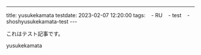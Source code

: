 ---
title: yusukekamata 
testdate: 2023-02-07 12:20:00
tags:   
    - RU   
    - test   
    - shoshyusukekamata-test
--- 

これはテスト記事です。 

yusukekamata